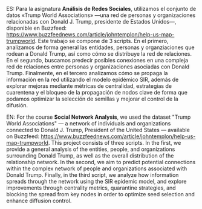 ES: Para la asignatura **Análisis de Redes Sociales**, utilizamos el conjunto de datos «Trump World Associations» —una red de personas y organizaciones relacionadas con Donald J. Trump, presidente de Estados Unidos—, disponible en Buzzfeed: https://www.buzzfeednews.com/article/johntemplon/help-us-map-trumpworld. Este trabajo se compone de 3 scripts. En el primero, analizamos de forma general las entidades, personas y organziaciones que rodean a Donald Trump, así como cómo se distribuye la red de relaciones. En el segundo, buscamos predecir posibles conexiones en una compleja red de relaciones entre personas y organizaciones asociadas con Donald Trump. Finalmente, en el tercero analizamos cómo se propaga la información en la red utilizando el modelo epidémico SIR, además de explorar mejoras mediante métricas de centralidad, estrategias de cuarentena y el bloqueo de la propagación de nodos clave de forma que podamos optimizar la selección de semillas y mejorar el control de la difusión.


EN: For the course **Social Network Analysis**, we used the dataset "Trump World Associations" — a network of individuals and organizations connected to Donald J. Trump, President of the United States — available on Buzzfeed: https://www.buzzfeednews.com/article/johntemplon/help-us-map-trumpworld. This project consists of three scripts. In the first, we provide a general analysis of the entities, people, and organizations surrounding Donald Trump, as well as the overall distribution of the relationship network. In the second, we aim to predict potential connections within the complex network of people and organizations associated with Donald Trump. Finally, in the third script, we analyze how information spreads through the network using the SIR epidemic model, and explore improvements through centrality metrics, quarantine strategies, and blocking the spread from key nodes in order to optimize seed selection and enhance diffusion control.
